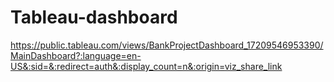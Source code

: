 # Tableau-dashboard

https://public.tableau.com/views/BankProjectDashboard_17209546953390/MainDashboard?:language=en-US&:sid=&:redirect=auth&:display_count=n&:origin=viz_share_link
